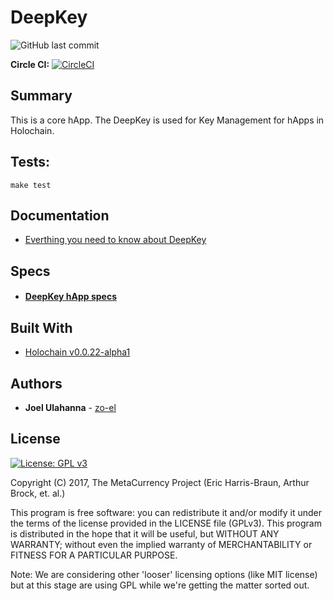 # DeepKey

![GitHub last commit](https://img.shields.io/github/last-commit/holo-host/DeepKey.svg)

**Circle CI:** [![CircleCI](https://circleci.com/gh/Holo-Host/DeepKey.svg?style=svg)](https://circleci.com/gh/holo-host/DeepKey)

## Summary
This is a core hApp. The DeepKey is used for Key Management for hApps in Holochain.

## Tests:
`make test`

## Documentation
- [Everthing you need to know about DeepKey](https://hackmd.io/@zo-el/hc-deepkey/)
## Specs
- #### [DeepKey hApp specs](https://hackmd.io/UbfvwQdJRKaAHI9Xa7F3VA)

## Built With
* [Holochain v0.0.22-alpha1](https://github.com/holochain/holochain-rust)

## Authors
* **Joel Ulahanna** - [zo-el](https://github.com/zo-el)

## License
[![License: GPL v3](https://img.shields.io/badge/License-GPL%20v3-blue.svg)](http://www.gnu.org/licenses/gpl-3.0)

Copyright (C) 2017, The MetaCurrency Project (Eric Harris-Braun, Arthur Brock, et. al.)

This program is free software: you can redistribute it and/or modify it under the terms of the license provided in the LICENSE file (GPLv3). This program is distributed in the hope that it will be useful, but WITHOUT ANY WARRANTY; without even the implied warranty of MERCHANTABILITY or FITNESS FOR A PARTICULAR PURPOSE.

Note: We are considering other 'looser' licensing options (like MIT license) but at this stage are using GPL while we're getting the matter sorted out.
